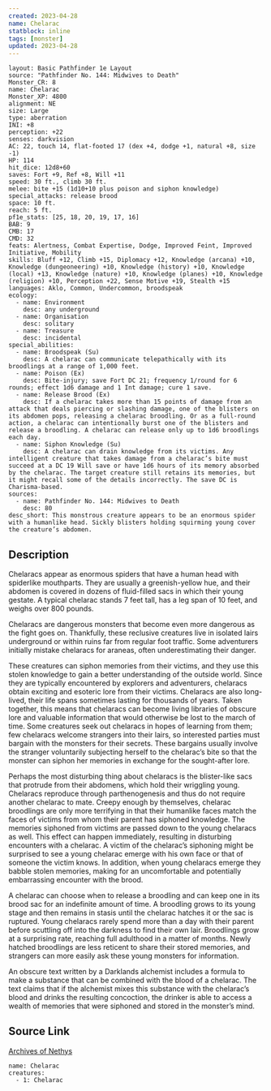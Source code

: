 ```yaml
---
created: 2023-04-28
name: Chelarac
statblock: inline
tags: [monster]
updated: 2023-04-28
---
```

```statblock
layout: Basic Pathfinder 1e Layout
source: "Pathfinder No. 144: Midwives to Death"
Monster_CR: 8
name: Chelarac
Monster_XP: 4800
alignment: NE
size: Large
type: aberration
INI: +8
perception: +22
senses: darkvision
AC: 22, touch 14, flat-footed 17 (dex +4, dodge +1, natural +8, size -1)
HP: 114
hit_dice: 12d8+60
saves: Fort +9, Ref +8, Will +11
speed: 30 ft., climb 30 ft.
melee: bite +15 (1d10+10 plus poison and siphon knowledge)
special_attacks: release brood
space: 10 ft.
reach: 5 ft.
pf1e_stats: [25, 18, 20, 19, 17, 16]
BAB: 9
CMB: 17
CMD: 32
feats: Alertness, Combat Expertise, Dodge, Improved Feint, Improved Initiative, Mobility
skills: Bluff +12, Climb +15, Diplomacy +12, Knowledge (arcana) +10, Knowledge (dungeoneering) +10, Knowledge (history) +10, Knowledge (local) +13, Knowledge (nature) +10, Knowledge (planes) +10, Knowledge (religion) +10, Perception +22, Sense Motive +19, Stealth +15
languages: Aklo, Common, Undercommon, broodspeak
ecology:
  - name: Environment
    desc: any underground
  - name: Organisation
    desc: solitary
  - name: Treasure
    desc: incidental
special_abilities:
  - name: Broodspeak (Su)
    desc: A chelarac can communicate telepathically with its broodlings at a range of 1,000 feet.
  - name: Poison (Ex)
    desc: Bite-injury; save Fort DC 21; frequency 1/round for 6 rounds; effect 1d6 damage and 1 Int damage; cure 1 save.
  - name: Release Brood (Ex)
    desc: If a chelarac takes more than 15 points of damage from an attack that deals piercing or slashing damage, one of the blisters on its abdomen pops, releasing a chelarac broodling. Or as a full-round action, a chelarac can intentionally burst one of the blisters and release a broodling. A chelarac can release only up to 1d6 broodlings each day.
  - name: Siphon Knowledge (Su)
    desc: A chelarac can drain knowledge from its victims. Any intelligent creature that takes damage from a chelarac’s bite must succeed at a DC 19 Will save or have 1d6 hours of its memory absorbed by the chelarac. The target creature still retains its memories, but it might recall some of the details incorrectly. The save DC is Charisma-based.
sources:
  - name: Pathfinder No. 144: Midwives to Death
    desc: 80
desc_short: This monstrous creature appears to be an enormous spider with a humanlike head. Sickly blisters holding squirming young cover the creature’s abdomen.
```
## Description
Chelaracs appear as enormous spiders that have a human head with spiderlike mouthparts. They are usually a greenish-yellow hue, and their abdomen is covered in dozens of fluid-filled sacs in which their young gestate. A typical chelarac stands 7 feet tall, has a leg span of 10 feet, and weighs over 800 pounds.

 Chelaracs are dangerous monsters that become even more dangerous as the fight goes on. Thankfully, these reclusive creatures live in isolated lairs underground or within ruins far from regular foot traffic. Some adventurers initially mistake chelaracs for araneas, often underestimating their danger.

 These creatures can siphon memories from their victims, and they use this stolen knowledge to gain a better understanding of the outside world. Since they are typically encountered by explorers and adventurers, chelaracs obtain exciting and esoteric lore from their victims. Chelaracs are also long-lived, their life spans sometimes lasting for thousands of years. Taken together, this means that chelaracs can become living libraries of obscure lore and valuable information that would otherwise be lost to the march of time. Some creatures seek out chelaracs in hopes of learning from them; few chelaracs welcome strangers into their lairs, so interested parties must bargain with the monsters for their secrets. These bargains usually involve the stranger voluntarily subjecting herself to the chelarac’s bite so that the monster can siphon her memories in exchange for the sought-after lore.

 Perhaps the most disturbing thing about chelaracs is the blister-like sacs that protrude from their abdomens, which hold their wriggling young. Chelaracs reproduce through parthenogenesis and thus do not require another chelarac to mate. Creepy enough by themselves, chelarac broodlings are only more terrifying in that their humanlike faces match the faces of victims from whom their parent has siphoned knowledge. The memories siphoned from victims are passed down to the young chelaracs as well. This effect can happen immediately, resulting in disturbing encounters with a chelarac. A victim of the chelarac’s siphoning might be surprised to see a young chelarac emerge with his own face or that of someone the victim knows. In addition, when young chelaracs emerge they babble stolen memories, making for an uncomfortable and potentially embarrassing encounter with the brood.

 A chelarac can choose when to release a broodling and can keep one in its brood sac for an indefinite amount of time. A broodling grows to its young stage and then remains in stasis until the chelarac hatches it or the sac is ruptured. Young chelaracs rarely spend more than a day with their parent before scuttling off into the darkness to find their own lair. Broodlings grow at a surprising rate, reaching full adulthood in a matter of months. Newly hatched broodlings are less reticent to share their stored memories, and strangers can more easily ask these young monsters for information.

 An obscure text written by a Darklands alchemist includes a formula to make a substance that can be combined with the blood of a chelarac. The text claims that if the alchemist mixes this substance with the chelarac’s blood and drinks the resulting concoction, the drinker is able to access a wealth of memories that were siphoned and stored in the monster’s mind.
## Source Link
[Archives of Nethys](https://aonprd.com/MonsterDisplay.aspx?ItemName=Chelarac)
```encounter-table
name: Chelarac
creatures:
  - 1: Chelarac
```
